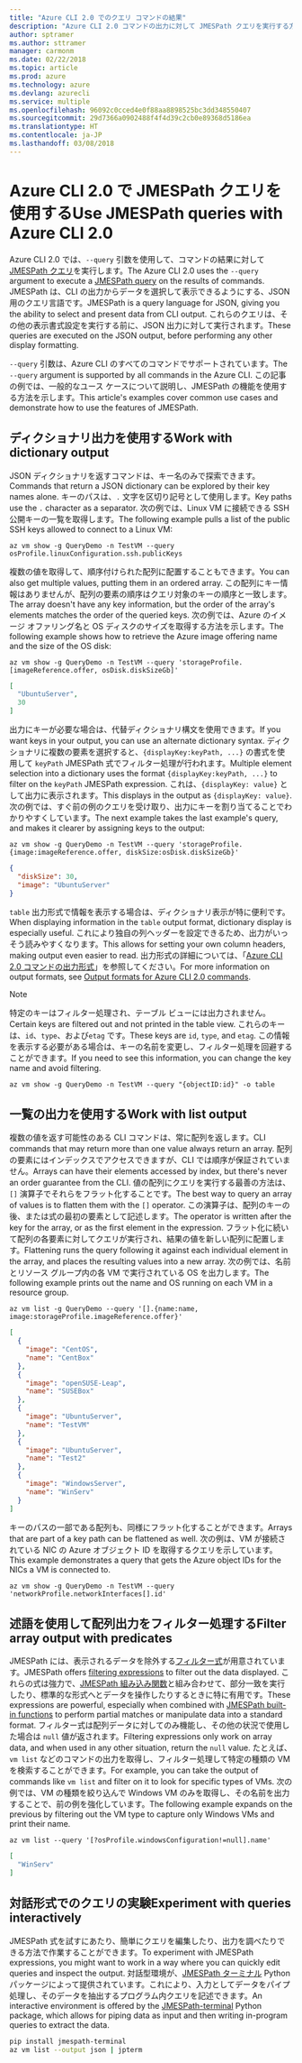 ```yaml
---
title: "Azure CLI 2.0 でのクエリ コマンドの結果"
description: "Azure CLI 2.0 コマンドの出力に対して JMESPath クエリを実行する方法について説明します。"
author: sptramer
ms.author: sttramer
manager: carmonm
ms.date: 02/22/2018
ms.topic: article
ms.prod: azure
ms.technology: azure
ms.devlang: azurecli
ms.service: multiple
ms.openlocfilehash: 96092c0cced4e0f88aa8898525bc3dd348550407
ms.sourcegitcommit: 29d7366a0902488f4f4d39c2cb0e89368d5186ea
ms.translationtype: HT
ms.contentlocale: ja-JP
ms.lasthandoff: 03/08/2018
---
```

# <a name="use-jmespath-queries-with-azure-cli-20"></a><span data-ttu-id="c569c-103">Azure CLI 2.0 で JMESPath クエリを使用する</span><span class="sxs-lookup"><span data-stu-id="c569c-103">Use JMESPath queries with Azure CLI 2.0</span></span>

<span data-ttu-id="c569c-104">Azure CLI 2.0 では、`--query` 引数を使用して、コマンドの結果に対して [JMESPath クエリ](http://jmespath.org)を実行します。</span><span class="sxs-lookup"><span data-stu-id="c569c-104">The Azure CLI 2.0 uses the `--query` argument to execute a [JMESPath query](http://jmespath.org) on the results of commands.</span></span> <span data-ttu-id="c569c-105">JMESPath は、CLI の出力からデータを選択して表示できるようにする、JSON 用のクエリ言語です。</span><span class="sxs-lookup"><span data-stu-id="c569c-105">JMESPath is a query language for JSON, giving you the ability to select and present data from CLI output.</span></span> <span data-ttu-id="c569c-106">これらのクエリは、その他の表示書式設定を実行する前に、JSON 出力に対して実行されます。</span><span class="sxs-lookup"><span data-stu-id="c569c-106">These queries are executed on the JSON output, before performing any other display formatting.</span></span>

<span data-ttu-id="c569c-107">`--query` 引数は、Azure CLI のすべてのコマンドでサポートされています。</span><span class="sxs-lookup"><span data-stu-id="c569c-107">The `--query` argument is supported by all commands in the Azure CLI.</span></span> <span data-ttu-id="c569c-108">この記事の例では、一般的なユース ケースについて説明し、JMESPath の機能を使用する方法を示します。</span><span class="sxs-lookup"><span data-stu-id="c569c-108">This article's examples cover common use cases and demonstrate how to use the features of JMESPath.</span></span>

## <a name="work-with-dictionary-output"></a><span data-ttu-id="c569c-109">ディクショナリ出力を使用する</span><span class="sxs-lookup"><span data-stu-id="c569c-109">Work with dictionary output</span></span>

<span data-ttu-id="c569c-110">JSON ディクショナリを返すコマンドは、キー名のみで探索できます。</span><span class="sxs-lookup"><span data-stu-id="c569c-110">Commands that return a JSON dictionary can be explored by their key names alone.</span></span> <span data-ttu-id="c569c-111">キーのパスは、`.` 文字を区切り記号として使用します。</span><span class="sxs-lookup"><span data-stu-id="c569c-111">Key paths use the `.` character as a separator.</span></span> <span data-ttu-id="c569c-112">次の例では、Linux VM に接続できる SSH 公開キーの一覧を取得します。</span><span class="sxs-lookup"><span data-stu-id="c569c-112">The following example pulls a list of the public SSH keys allowed to connect to a Linux VM:</span></span>

```azurecli
az vm show -g QueryDemo -n TestVM --query osProfile.linuxConfiguration.ssh.publicKeys
```

<span data-ttu-id="c569c-113">複数の値を取得して、順序付けられた配列に配置することもできます。</span><span class="sxs-lookup"><span data-stu-id="c569c-113">You can also get multiple values, putting them in an ordered array.</span></span> <span data-ttu-id="c569c-114">この配列にキー情報はありませんが、配列の要素の順序はクエリ対象のキーの順序と一致します。</span><span class="sxs-lookup"><span data-stu-id="c569c-114">The array doesn't have any key information, but the order of the array's elements matches the order of the queried keys.</span></span> <span data-ttu-id="c569c-115">次の例では、Azure のイメージ オファリング名と OS ディスクのサイズを取得する方法を示します。</span><span class="sxs-lookup"><span data-stu-id="c569c-115">The following example shows how to retrieve the Azure image offering name and the size of the OS disk:</span></span>

```azurecli
az vm show -g QueryDemo -n TestVM --query 'storageProfile.[imageReference.offer, osDisk.diskSizeGb]'
```

```json
[
  "UbuntuServer",
  30
]
```

<span data-ttu-id="c569c-116">出力にキーが必要な場合は、代替ディクショナリ構文を使用できます。</span><span class="sxs-lookup"><span data-stu-id="c569c-116">If you want keys in your output, you can use an alternate dictionary syntax.</span></span> <span data-ttu-id="c569c-117">ディクショナリに複数の要素を選択すると、`{displayKey:keyPath, ...}` の書式を使用して `keyPath` JMESPath 式でフィルター処理が行われます。</span><span class="sxs-lookup"><span data-stu-id="c569c-117">Multiple element selection into a dictionary uses the format `{displayKey:keyPath, ...}` to filter on the `keyPath` JMESPath expression.</span></span> <span data-ttu-id="c569c-118">これは、`{displayKey: value}` として出力に表示されます。</span><span class="sxs-lookup"><span data-stu-id="c569c-118">This displays in the output as `{displayKey: value}`.</span></span> <span data-ttu-id="c569c-119">次の例では、すぐ前の例のクエリを受け取り、出力にキーを割り当てることでわかりやすくしています。</span><span class="sxs-lookup"><span data-stu-id="c569c-119">The next example takes the last example's query, and makes it clearer by assigning keys to the output:</span></span>

```azurecli
az vm show -g QueryDemo -n TestVM --query 'storageProfile.{image:imageReference.offer, diskSize:osDisk.diskSizeGb}'
```

```json
{
  "diskSize": 30,
  "image": "UbuntuServer"
}
```

<span data-ttu-id="c569c-120">`table` 出力形式で情報を表示する場合は、ディクショナリ表示が特に便利です。</span><span class="sxs-lookup"><span data-stu-id="c569c-120">When displaying information in the `table` output format, dictionary display is especially useful.</span></span> <span data-ttu-id="c569c-121">これにより独自の列ヘッダーを設定できるため、出力がいっそう読みやすくなります。</span><span class="sxs-lookup"><span data-stu-id="c569c-121">This allows for setting your own column headers, making output even easier to read.</span></span> <span data-ttu-id="c569c-122">出力形式の詳細については、「[Azure CLI 2.0 コマンドの出力形式](/cli/azure/format-output-azure-cli)」を参照してください。</span><span class="sxs-lookup"><span data-stu-id="c569c-122">For more information on output formats, see [Output formats for Azure CLI 2.0 commands](/cli/azure/format-output-azure-cli).</span></span>

> [!NOTE]
> <span data-ttu-id="c569c-123">特定のキーはフィルター処理され、テーブル ビューには出力されません。</span><span class="sxs-lookup"><span data-stu-id="c569c-123">Certain keys are filtered out and not printed in the table view.</span></span> <span data-ttu-id="c569c-124">これらのキーは、`id`、`type`、および`etag` です。</span><span class="sxs-lookup"><span data-stu-id="c569c-124">These keys are `id`, `type`, and `etag`.</span></span> <span data-ttu-id="c569c-125">この情報を表示する必要がある場合は、キーの名前を変更し、フィルター処理を回避することができます。</span><span class="sxs-lookup"><span data-stu-id="c569c-125">If you need to see this information, you can change the key name and avoid filtering.</span></span>
>
> ```azurecli
> az vm show -g QueryDemo -n TestVM --query "{objectID:id}" -o table
> ```

## <a name="work-with-list-output"></a><span data-ttu-id="c569c-126">一覧の出力を使用する</span><span class="sxs-lookup"><span data-stu-id="c569c-126">Work with list output</span></span>

<span data-ttu-id="c569c-127">複数の値を返す可能性のある CLI コマンドは、常に配列を返します。</span><span class="sxs-lookup"><span data-stu-id="c569c-127">CLI commands that may return more than one value always return an array.</span></span> <span data-ttu-id="c569c-128">配列の要素にはインデックスでアクセスできますが、CLI では順序が保証されていません。</span><span class="sxs-lookup"><span data-stu-id="c569c-128">Arrays can have their elements accessed by index, but there's never an order guarantee from the CLI.</span></span> <span data-ttu-id="c569c-129">値の配列にクエリを実行する最善の方法は、`[]` 演算子でそれらをフラット化することです。</span><span class="sxs-lookup"><span data-stu-id="c569c-129">The best way to query an array of values is to flatten them with the `[]` operator.</span></span> <span data-ttu-id="c569c-130">この演算子は、配列のキーの後、または式の最初の要素として記述します。</span><span class="sxs-lookup"><span data-stu-id="c569c-130">The operator is written after the key for the array, or as the first element in the expression.</span></span> <span data-ttu-id="c569c-131">フラット化に続いて配列の各要素に対してクエリが実行され、結果の値を新しい配列に配置します。</span><span class="sxs-lookup"><span data-stu-id="c569c-131">Flattening runs the query following it against each individual element in the array, and places the resulting values into a new array.</span></span> <span data-ttu-id="c569c-132">次の例では、名前とリソース グループ内の各 VM で実行されている OS を出力します。</span><span class="sxs-lookup"><span data-stu-id="c569c-132">The following example prints out the name and OS running on each VM in a resource group.</span></span> 

```azurecli
az vm list -g QueryDemo --query '[].{name:name, image:storageProfile.imageReference.offer}'
```

```json
[
  {
    "image": "CentOS",
    "name": "CentBox"
  },
  {
    "image": "openSUSE-Leap",
    "name": "SUSEBox"
  },
  {
    "image": "UbuntuServer",
    "name": "TestVM"
  },
  {
    "image": "UbuntuServer",
    "name": "Test2"
  },
  {
    "image": "WindowsServer",
    "name": "WinServ"
  }
]
```

<span data-ttu-id="c569c-133">キーのパスの一部である配列も、同様にフラット化することができます。</span><span class="sxs-lookup"><span data-stu-id="c569c-133">Arrays that are part of a key path can be flattened as well.</span></span> <span data-ttu-id="c569c-134">次の例は、VM が接続されている NIC の Azure オブジェクト ID を取得するクエリを示しています。</span><span class="sxs-lookup"><span data-stu-id="c569c-134">This example demonstrates a query that gets the Azure object IDs for the NICs a VM is connected to.</span></span>

```azurecli
az vm show -g QueryDemo -n TestVM --query 'networkProfile.networkInterfaces[].id'
```

## <a name="filter-array-output-with-predicates"></a><span data-ttu-id="c569c-135">述語を使用して配列出力をフィルター処理する</span><span class="sxs-lookup"><span data-stu-id="c569c-135">Filter array output with predicates</span></span>

<span data-ttu-id="c569c-136">JMESPath には、表示されるデータを除外する[フィルター式](http://jmespath.org/specification.html#filterexpressions)が用意されています。</span><span class="sxs-lookup"><span data-stu-id="c569c-136">JMESPath offers [filtering expressions](http://jmespath.org/specification.html#filterexpressions) to filter out the data displayed.</span></span> <span data-ttu-id="c569c-137">これらの式は強力で、[JMESPath 組み込み関数](http://jmespath.org/specification.html#built-in-functions)と組み合わせて、部分一致を実行したり、標準的な形式へとデータを操作したりするときに特に有用です。</span><span class="sxs-lookup"><span data-stu-id="c569c-137">These expressions are powerful, especially when combined with [JMESPath built-in functions](http://jmespath.org/specification.html#built-in-functions) to perform partial matches or manipulate data into a standard format.</span></span> <span data-ttu-id="c569c-138">フィルター式は配列データに対してのみ機能し、その他の状況で使用した場合は `null` 値が返されます。</span><span class="sxs-lookup"><span data-stu-id="c569c-138">Filtering expressions only work on array data, and when used in any other situation, return the `null` value.</span></span> <span data-ttu-id="c569c-139">たとえば、`vm list` などのコマンドの出力を取得し、フィルター処理して特定の種類の VM を検索することができます。</span><span class="sxs-lookup"><span data-stu-id="c569c-139">For example, you can take the output of commands like `vm list` and filter on it to look for specific types of VMs.</span></span> <span data-ttu-id="c569c-140">次の例では、VM の種類を絞り込んで Windows VM のみを取得し、その名前を出力することで、前の例を強化しています。</span><span class="sxs-lookup"><span data-stu-id="c569c-140">The following example expands on the previous by filtering out the VM type to capture only Windows VMs and print their name.</span></span>

```azurecli
az vm list --query '[?osProfile.windowsConfiguration!=null].name'
```

```json
[
  "WinServ"
]
```

## <a name="experiment-with-queries-interactively"></a><span data-ttu-id="c569c-141">対話形式でのクエリの実験</span><span class="sxs-lookup"><span data-stu-id="c569c-141">Experiment with queries interactively</span></span>

<span data-ttu-id="c569c-142">JMESPath 式を試すにあたり、簡単にクエリを編集したり、出力を調べたりできる方法で作業することができます。</span><span class="sxs-lookup"><span data-stu-id="c569c-142">To experiment with JMESPath expressions, you might want to work in a way where you can quickly edit queries and inspect the output.</span></span> <span data-ttu-id="c569c-143">対話型環境が、[JMESPath ターミナル](https://github.com/jmespath/jmespath.terminal) Python パッケージによって提供されています。これにより、入力としてデータをパイプ処理し、そのデータを抽出するプログラム内クエリを記述できます。</span><span class="sxs-lookup"><span data-stu-id="c569c-143">An interactive environment is offered by the [JMESPath-terminal](https://github.com/jmespath/jmespath.terminal) Python package, which allows for piping data as input and then writing in-program queries to extract the data.</span></span>

```bash
pip install jmespath-terminal
az vm list --output json | jpterm
```
